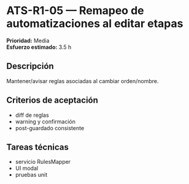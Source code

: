 # ATS-R1-05 — Remapeo de automatizaciones al editar etapas

**Prioridad:** Media  
**Esfuerzo estimado:** 3.5 h

## Descripción
Mantener/avisar reglas asociadas al cambiar orden/nombre.

## Criterios de aceptación
- diff de reglas
- warning y confirmación
- post-guardado consistente

## Tareas técnicas
- servicio RulesMapper
- UI modal
- pruebas unit

